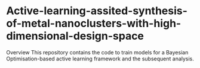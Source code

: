 # Active-learning-assited-synthesis-of-metal-nanoclusters-with-high-dimensional-design-space
Overview
This repository contains the code to train models for a Bayesian Optimisation-based active learning framework and the subsequent analysis.
